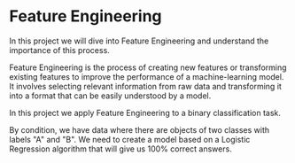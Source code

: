 # Feature Engineering
In this project we will dive into Feature Engineering and understand the importance of this process.

Feature Engineering is the process of creating new features or transforming existing features to improve the performance of a machine-learning model. It involves selecting relevant information from raw data and transforming it into a format that can be easily understood by a model.

In this project we apply Feature Engineering to a binary classification task.

By condition, we have data where there are objects of two classes with labels "A" and "B". We need to create a model based on a Logistic Regression algorithm that will give us 100% correct answers.
